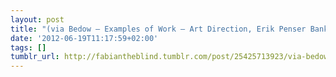 ```yaml
---
layout: post
title: "(via Bedow — Examples of Work — Art Direction, Erik Penser Bankaktiebolag)"
date: '2012-06-19T11:17:59+02:00'
tags: []
tumblr_url: http://fabiantheblind.tumblr.com/post/25425713923/via-bedow-examples-of-work-art-direction
---
```

